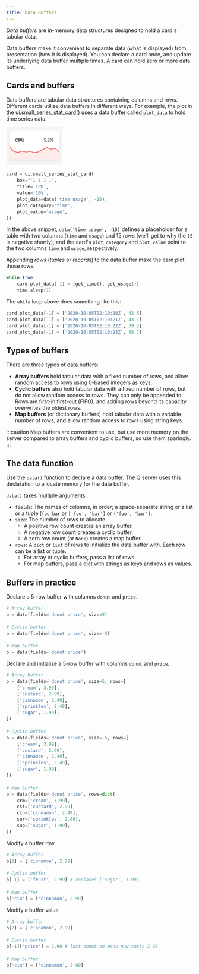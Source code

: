 ```yaml
---
title: Data Buffers
---
```


*Data buffers* are in-memory data structures designed to hold a card's tabular data. 

Data buffers make it convenient to separate data (what is displayed) from presentation (how it is displayed). You can declare a card once, and update its underlying data buffer multiple times. A card can hold zero or more data buffers. 

## Cards and buffers

Data buffers are tabular data structures containing columns and rows. Different cards utilize data buffers in different ways. For example, the plot in the [ui.small_series_stat_card()](api/ui#small_series_stat_card) uses a data buffer called `plot_data` to hold time series data.

![CPU Usage](assets/buffers__series-card.png)

```py {5-7} 
card = ui.small_series_stat_card(
    box=f'1 1 1 1',
    title='CPU',
    value='10%',
    plot_data=data('time usage', -15),
    plot_category='time',
    plot_value='usage',
))
```

In the above snippet, `data('time usage', -15)` defines a placeholder for a table with two columns (`time` and `usage`) and 15 rows (we'll get to why the `15` is negative shortly), and the card's `plot_category` and `plot_value` point to the two columns `time` and `usage`, respectively.

Appending *rows* (*tuples* or *records*) to the data buffer make the card plot those rows.

```py {2} 
while True:
    card.plot_data[-1] = [get_time(), get_usage()]
    time.sleep(1)
```

The `while` loop above does something like this:

```py
card.plot_data[-1] = ['2020-10-05T02:10:20Z', 42.5]
card.plot_data[-1] = ['2020-10-05T02:10:21Z', 43.1]
card.plot_data[-1] = ['2020-10-05T02:10:22Z', 39.2]
card.plot_data[-1] = ['2020-10-05T02:10:23Z', 38.7]
```

## Types of buffers

There are three types of data buffers:

- **Array buffers** hold tabular data with a fixed number of rows, and allow random access to rows using 0-based integers as keys.
- **Cyclic buffers** also hold tabular data with a fixed number of rows, but do not allow random access to rows. They can only be appended to. Rows are first-in first-out (FIFO), and adding rows beyond its capacity overwrites the oldest rows.
- **Map buffers** (or dictionary buffers) hold tabular data with a variable number of rows, and allow random access to rows using string keys.

:::caution
Map buffers are convenient to use, but use more memory on the server compared to array buffers and cyclic buffers, so use them sparingly.
:::

## The data function

Use the `data()` function to declare a data buffer. The Q server uses this declaration to allocate memory for the data buffer.

`data()` takes multiple arguments:

- `fields`: The names of columns, in order; a space-separate string or a list or a tuple (`foo bar` or `['foo', 'bar']` or `('foo', 'bar')`.
- `size`: The number of rows to allocate.
    - A positive row count creates an array buffer.
    - A negative row count creates a cyclic buffer.
    - A zero row count (or `None`) creates a map buffer.
- `rows`: A `dict` or `list` of rows to initialize the data buffer with. Each row can be a list or tuple. 
    - For array or cyclic buffers, pass a list of rows.
    - For map buffers, pass a dict with strings as keys and rows as values.

## Buffers in practice

Declare a 5-row buffer with columns `donut` and `price`.

```py 
# Array buffer
b = data(fields='donut price', size=5)

# Cyclic buffer
b = data(fields='donut price', size=-5)

# Map buffer
b = data(fields='donut price')
```

Declare and initialize a 5-row buffer with columns `donut` and `price`.
```py 
# Array buffer
b = data(fields='donut price', size=5, rows=[
    ['cream', 3.99],
    ['custard', 2.99],
    ['cinnamon', 2.49],
    ['sprinkles', 2.49],
    ['sugar', 1.99],
])

# Cyclic buffer
b = data(fields='donut price', size=-5, rows=[
    ['cream', 3.99],
    ['custard', 2.99],
    ['cinnamon', 2.49],
    ['sprinkles', 2.49],
    ['sugar', 1.99],
])

# Map buffer
b = data(fields='donut price', rows=dict(
    crm=['cream', 3.99],
    cst=['custard', 2.99],
    cin=['cinnamon', 2.49],
    spr=['sprinkles', 2.49],
    sug=['sugar', 1.99],
))
```

Modify a buffer row
```py 
# Array buffer
b[2] = ['cinnamon', 2.99]

# Cyclic buffer
b[-1] = ['fruit', 2.99] # replaces ['sugar', 1.99]

# Map buffer
b['cin'] = ['cinnamon', 2.99]
```

Modify a buffer value

```py 
# Array buffer
b[2] = ['cinnamon', 2.99]

# Cyclic buffer
b[-1]['price'] = 2.99 # last donut on menu now costs 2.99

# Map buffer
b['cin'] = ['cinnamon', 2.99]
```








